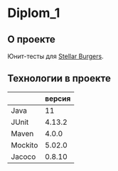 # Diplom_1
## О проекте
Юнит-тесты для [Stellar Burgers](https://stellarburgers.nomoreparties.site/).

## Технологии в проекте
|                  | версия |
|------------------|--------|
| Java             | 11     |
| JUnit            | 4.13.2 |
| Maven            | 4.0.0  |
| Mockito          | 5.02.0 |
| Jacoco           | 0.8.10 |